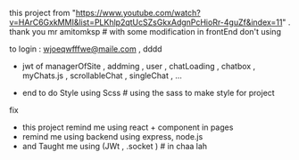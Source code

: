this project from "https://www.youtube.com/watch?v=HArC6GxkMMI&list=PLKhlp2qtUcSZsGkxAdgnPcHioRr-4guZf&index=11" . thank you mr amitomksp # with some modification in frontEnd don't using

to login  : wjoeqwfffwe@maile.com , dddd

- jwt of managerOfSite , addming , user , chatLoading , chatbox , myChats.js , scrollableChat , singleChat , 
 ...

<!-- # do it  - login in the backend-work    in the frontend-notWork you have to fix if in front -->

- end to do Style using Scss # using the sass to make style for project

fix

- this project remind me using react + component in pages
- remind me using backend using express, node.js
- and Taught me using (JWt , .socket ) # in chaa lah

<!-- // dd the style in this make in his one  folder
    for  :  - userListItems, User BadgeItem , ProfileModal            -->
